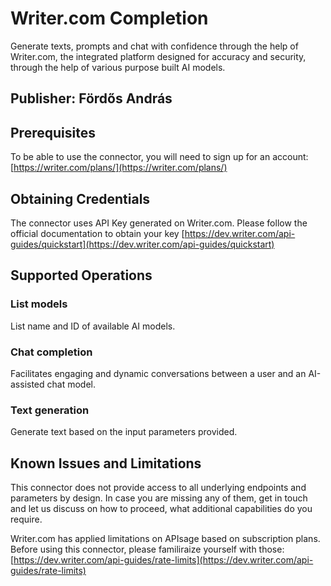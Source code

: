 # Writer.com Completion
Generate texts, prompts and chat with confidence through the help of Writer.com, the integrated platform designed for accuracy and security, through the help of various purpose built AI models.

## Publisher: Fördős András

## Prerequisites
To be able to use the connector, you will need to sign up for an account: [https://writer.com/plans/](https://writer.com/plans/)

## Obtaining Credentials
The connector uses API Key generated on Writer.com. Please follow the official documentation to obtain your key [https://dev.writer.com/api-guides/quickstart](https://dev.writer.com/api-guides/quickstart)

## Supported Operations
### List models
List name and ID of available AI models.
### Chat completion
Facilitates engaging and dynamic conversations between a user and an AI-assisted chat model.
### Text generation
Generate text based on the input parameters provided.

## Known Issues and Limitations
This connector does not provide access to all underlying endpoints and parameters by design. In case you are missing any of them, get in touch and let us discuss on how to proceed, what additional capabilities do you require.

Writer.com has applied limitations on APIsage based on subscription plans. Before using this connector, please familiraize yourself with those: [https://dev.writer.com/api-guides/rate-limits](https://dev.writer.com/api-guides/rate-limits)
